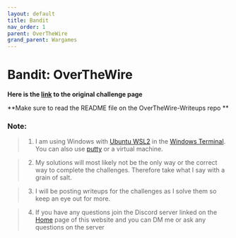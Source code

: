 ```yaml
---
layout: default
title: Bandit
nav_order: 1
parent: OverTheWire
grand_parent: Wargames
---
```


# Bandit: OverTheWire

**Here is the [link](https://overthewire.org/wargames/bandit/) to the original challenge page**

**Make sure to read the README file on the OverTheWire-Writeups repo **

### Note:
>1. I am using Windows with [Ubuntu WSL2](https://ubuntu.com/wsl) in the [Windows Terminal](https://www.microsoft.com/en-us/p/windows-terminal/9n0dx20hk701?activetab=pivot:overviewtab). You can also use [putty](https://putty.org/) or a virtual machine. 

>2. My solutions will most likely not be the only way or the correct way to complete the challenges. Therefore take what I say with a grain of salt. 

>3. I will be posting writeups for the challenges as I solve them so keep an eye out for more. 

>4. If you have any questions join the Discord server linked on the [Home](https://https://twinston-66.github.io/HackThePlanet/) page of this website and you can DM me or ask any questions on the server

